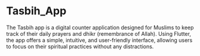 # Tasbih_App
The Tasbih app is a digital counter application designed for Muslims to keep track of their daily prayers and dhikr (remembrance of Allah). Using Flutter, the app offers a simple, intuitive, and user-friendly interface, allowing users to focus on their spiritual practices without any distractions.
